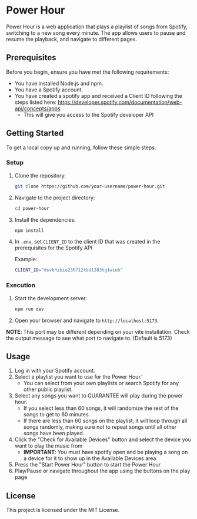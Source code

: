 # Power Hour

Power Hour is a web application that plays a playlist of songs from Spotify, switching to a new song every minute. The app allows users to pause and resume the playback, and navigate to different pages.

## Prerequisites

Before you begin, ensure you have met the following requirements:
- You have installed Node.js and npm.
- You have a Spotify account.
- You have created a spotify app and received a Client ID following the steps listed here: https://developer.spotify.com/documentation/web-api/concepts/apps
    - This will give you access to the Spotify developer API

## Getting Started

To get a local copy up and running, follow these simple steps.

### Setup

1. Clone the repository:
    ```sh
    git clone https://github.com/your-username/power-hour.git
    ```
2. Navigate to the project directory:
    ```sh
    cd power-hour
    ```
3. Install the dependencies:
    ```sh
    npm install
    ```
4. In `.env`, set `CLIENT_ID` to the client ID that was created in the prerequisites for the Spotify API
    
    Example:
    ```bash
    CLIENT_ID="dsvbhibio236712tbd1383tg1wiub"
    ```

### Execution

1. Start the development server:
    ```sh
    npm run dev
    ```
2. Open your browser and navigate to `http://localhost:5173`.

**NOTE**: This port may be different depending on your vite installation. Check the output message to see what port to navigate to. (Default is 5173)

## Usage

1. Log in with your Spotify account.
2. Select a playlist you want to use for the Power Hour.'
    - You can select from your own playlists or search Spotify for any other public playlist.
3. Select any songs you want to GUARANTEE will play during the power hour. 
    - If you select less than 60 songs, it will randomize the rest of the songs to get to 60 minutes.
    - If there are less than 60 songs on the playlist, it will loop through all songs randomly, making sure not to repeat songs until all other songs have been played.
4. Click the "Check for Available Devices" button and select the device you want to play the music from
    - **IMPORTANT**: You must have spotify open and be playing a song on a device for it to show up in the Available Devices area
5. Press the "Start Power Hour" button to start the Power Hour
6. Play/Pause or navigate throughout the app using the buttons on the play page


## License

This project is licensed under the MIT License.
